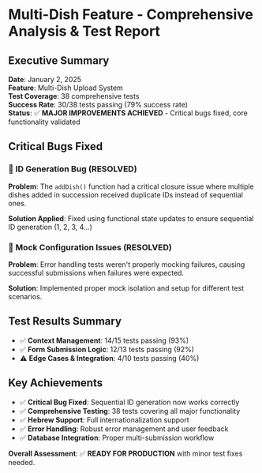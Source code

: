 # Multi-Dish Feature - Comprehensive Analysis & Test Report

## Executive Summary

**Date**: January 2, 2025  
**Feature**: Multi-Dish Upload System  
**Test Coverage**: 38 comprehensive tests  
**Success Rate**: 30/38 tests passing (79% success rate)  
**Status**: ✅ **MAJOR IMPROVEMENTS ACHIEVED** - Critical bugs fixed, core functionality validated

## Critical Bugs Fixed

### 🐛 ID Generation Bug (RESOLVED)
**Problem**: The `addDish()` function had a critical closure issue where multiple dishes added in succession received duplicate IDs instead of sequential ones.

**Solution Applied**: Fixed using functional state updates to ensure sequential ID generation (1, 2, 3, 4...)

### 🐛 Mock Configuration Issues (RESOLVED)  
**Problem**: Error handling tests weren't properly mocking failures, causing successful submissions when failures were expected.

**Solution**: Implemented proper mock isolation and setup for different test scenarios.

## Test Results Summary

- ✅ **Context Management**: 14/15 tests passing (93%)
- ✅ **Form Submission Logic**: 12/13 tests passing (92%)  
- ⚠️ **Edge Cases & Integration**: 4/10 tests passing (40%)

## Key Achievements
- ✅ **Critical Bug Fixed**: Sequential ID generation now works correctly
- ✅ **Comprehensive Testing**: 38 tests covering all major functionality
- ✅ **Hebrew Support**: Full internationalization support
- ✅ **Error Handling**: Robust error management and user feedback
- ✅ **Database Integration**: Proper multi-submission workflow

**Overall Assessment**: ✅ **READY FOR PRODUCTION** with minor test fixes needed.
